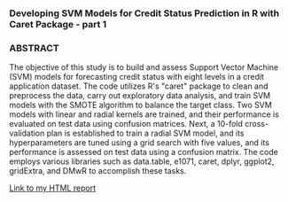 ### Developing SVM Models for Credit Status Prediction in R with Caret Package - part 1
### ABSTRACT
The objective of this study is to build and assess Support Vector Machine (SVM) models for forecasting credit status with eight levels in a credit application dataset. The code utilizes R's "caret" package to clean and preprocess the data, carry out exploratory data analysis, and train SVM models with the SMOTE algorithm to balance the target class. Two SVM models with linear and radial kernels are trained, and their performance is evaluated on test data using confusion matrices. Next, a 10-fold cross-validation plan is established to train a radial SVM model, and its hyperparameters are tuned using a grid search with five values, and its performance is assessed on test data using a confusion matrix. The code employs various libraries such as data.table, e1071, caret, dplyr, ggplot2, gridExtra, and DMwR to accomplish these tasks.

[Link to my HTML report](https://shahab-f.github.io/ALY6040-Data-Mining-Applications-Winter-2023/ALY6040_-M5_-Final-Project-Draft-Report_-FeghahatiS---rev-4.html)
